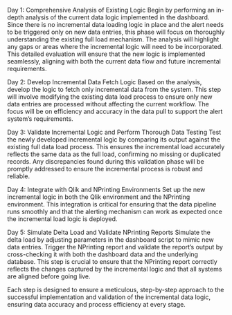 Day 1: Comprehensive Analysis of Existing Logic
Begin by performing an in-depth analysis of the current data logic implemented in the dashboard. Since there is no incremental data loading logic in place and the alert needs to be triggered only on new data entries, this phase will focus on thoroughly understanding the existing full load mechanism. The analysis will highlight any gaps or areas where the incremental logic will need to be incorporated. This detailed evaluation will ensure that the new logic is implemented seamlessly, aligning with both the current data flow and future incremental requirements.

Day 2: Develop Incremental Data Fetch Logic
Based on the analysis, develop the logic to fetch only incremental data from the system. This step will involve modifying the existing data load process to ensure only new data entries are processed without affecting the current workflow. The focus will be on efficiency and accuracy in the data pull to support the alert system’s requirements.

Day 3: Validate Incremental Logic and Perform Thorough Data Testing
Test the newly developed incremental logic by comparing its output against the existing full data load process. This ensures the incremental load accurately reflects the same data as the full load, confirming no missing or duplicated records. Any discrepancies found during this validation phase will be promptly addressed to ensure the incremental process is robust and reliable.

Day 4: Integrate with Qlik and NPrinting Environments
Set up the new incremental logic in both the Qlik environment and the NPrinting environment. This integration is critical for ensuring that the data pipeline runs smoothly and that the alerting mechanism can work as expected once the incremental load logic is deployed.

Day 5: Simulate Delta Load and Validate NPrinting Reports
Simulate the delta load by adjusting parameters in the dashboard script to mimic new data entries. Trigger the NPrinting report and validate the report’s output by cross-checking it with both the dashboard data and the underlying database. This step is crucial to ensure that the NPrinting report correctly reflects the changes captured by the incremental logic and that all systems are aligned before going live.

Each step is designed to ensure a meticulous, step-by-step approach to the successful implementation and validation of the incremental data logic, ensuring data accuracy and process efficiency at every stage.
